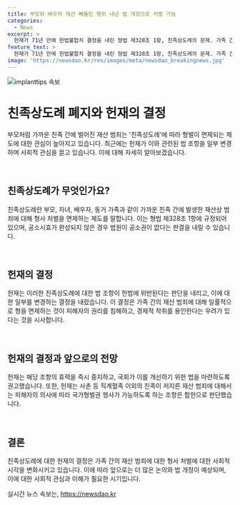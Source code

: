 ```yaml
---
title: 부모와 배우자 재산 빼돌린 행위 내년 법 개정으로 처벌 가능
categories:
  - News
excerpt: >
  헌재가 71년 만에 헌법불합치 결정을 내린 형법 제328조 1항, 친족상도례의 문제. 가족 간 재산범죄에 대한 면책 규정은 피해자의 권리를 침해하며, 헌재는 이를 중단시키고 국회에 법을 개정하도록 요구했다. 헌재는 직계혈족 이외의 친족에 대해서는 공소를 제기할 수 있도록 정한 형법 328조 2항은 합헌으로 결정했다. 또한, 헌재는 신중한 판단을 통해 이러한 결정을 내렸는데, 이를 통해 사람들은 정의로운 판단에 만족할 것으로 예상된다.
feature_text: >
  헌재가 71년 만에 헌법불합치 결정을 내린 형법 제328조 1항, 친족상도례의 문제. 가족 간 재산범죄에 대한 면책 규정은 피해자의 권리를 침해하며, 헌재는 이를 중단시키고 국회에 법을 개정하도록 요구했다. 헌재는 직계혈족 이외의 친족에 대해서는 공소를 제기할 수 있도록 정한 형법 328조 2항은 합헌으로 결정했다. 또한, 헌재는 신중한 판단을 통해 이러한 결정을 내렸는데, 이를 통해 사람들은 정의로운 판단에 만족할 것으로 예상된다.
image: 'https://newsdao.kr/res/images/meta/newsdao_breakingnews.jpg'
---
```


<p><img src="https://newsdao.kr/res/images/meta/newsdao_breakingnews.jpg" alt="implanttips 속보" /></p>

<h1>친족상도례 폐지와 헌재의 결정</h1>

<p>부모처럼 가까운 친족 간에 벌어진 재산 범죄는 '친족상도례'에 따라 형벌이 면제되는 제도에 대한 관심이 높아지고 있습니다. 최근에는 헌재가 이와 관련된 법 조항을 일부 변경하며 사회적 관심을 끌고 있습니다. 이에 대해 자세히 알아보겠습니다.</p>

<p data-ke-size="size16">&nbsp;</p>

<h2>친족상도례가 무엇인가요?</h2>

<p>친족상도례란 부모, 자녀, 배우자, 동거 가족과 같이 가까운 친족 간에 발생한 재산상 범죄에 대해 형사 처벌을 면제하는 제도를 말합니다. 이는 형법 제328조 1항에 규정되어 있으며, 공소시효가 완성되지 않은 경우 법원이 공소권이 없다는 판결을 내릴 수 있습니다.</p>

<p data-ke-size="size16">&nbsp;</p>

<h2>헌재의 결정</h2>

<p>헌재는 이러한 친족상도례에 대한 법 조항이 헌법에 위반된다는 판단을 내리고, 이에 대한 일부를 변경하는 결정을 내렸습니다. 이 결정은 가족 간의 재산 범죄에 대해 일률적으로 형을 면제하는 것이 피해자의 권리를 침해하고, 경제적 착취를 용인한다는 우려가 있다는 것을 시사합니다.</p>

<p data-ke-size="size16">&nbsp;</p>

<h2>헌재의 결정과 앞으로의 전망</h2>

<p>헌재는 해당 조항의 효력을 즉시 중지하고, 국회가 이를 개선하기 위한 법을 마련하도록 권고했습니다. 또한, 헌재는 사촌 등 직계혈족 이외의 친족이 저지른 재산 범죄에 대해서는 피해자의 의사에 따라 국가형벌권 행사가 가능하도록 하는 조항은 합헌으로 판단했습니다.</p>

<p data-ke-size="size16">&nbsp;</p>

<h2>결론</h2>

<p>친족상도례에 대한 헌재의 결정은 가족 간의 재산 범죄에 대한 형사 처벌에 대한 사회적 시각을 변화시키고 있습니다. 이에 따라 앞으로는 더 많은 논의와 법 개정이 예상되며, 이에 대한 사회적 관심과 이해가 필요한 시기입니다.</p>
실시간 뉴스 속보는, <a href="https://newsdao.kr" rel="dofollow">https://newsdao.kr</a>


